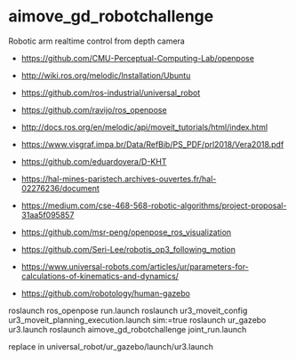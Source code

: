 # aimove_gd_robotchallenge
Robotic arm realtime control from depth camera


* https://github.com/CMU-Perceptual-Computing-Lab/openpose
* http://wiki.ros.org/melodic/Installation/Ubuntu
* https://github.com/ros-industrial/universal_robot
* https://github.com/ravijo/ros_openpose
* http://docs.ros.org/en/melodic/api/moveit_tutorials/html/index.html

* https://www.visgraf.impa.br/Data/RefBib/PS_PDF/prl2018/Vera2018.pdf
* https://github.com/eduardovera/D-KHT


* https://hal-mines-paristech.archives-ouvertes.fr/hal-02276236/document
* https://medium.com/cse-468-568-robotic-algorithms/project-proposal-31aa5f095857

* https://github.com/msr-peng/openpose_ros_visualization
* https://github.com/Seri-Lee/robotis_op3_following_motion
* https://www.universal-robots.com/articles/ur/parameters-for-calculations-of-kinematics-and-dynamics/
* https://github.com/robotology/human-gazebo


roslaunch ros_openpose run.launch
roslaunch ur3_moveit_config ur3_moveit_planning_execution.launch sim:=true
roslaunch ur_gazebo ur3.launch
roslaunch aimove_gd_robotchallenge joint_run.launch

replace in universal_robot/ur_gazebo/launch/ur3.launch
<arg name="world_name" default="$(find aimove_gd_robotchallenge)/worlds/simulation.world"/>
